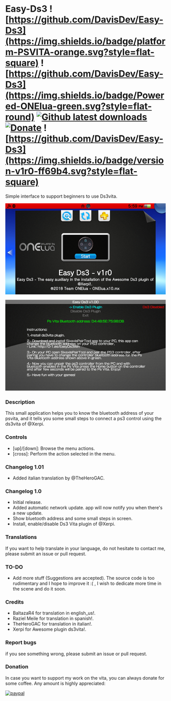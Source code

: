 # Easy-Ds3 ![https://github.com/DavisDev/Easy-Ds3](https://img.shields.io/badge/platform-PSVITA-orange.svg?style=flat-square) ![https://github.com/DavisDev/Easy-Ds3](https://img.shields.io/badge/Powered-ONElua-green.svg?style=flat-round) [![Github latest downloads](https://img.shields.io/github/downloads/DavisDev/Easy-Ds3/total.svg)](https://github.com/DavisDev/Easy-Ds3/releases/latest) [![Donate](https://img.shields.io/badge/Donate-PayPal-green.svg)](https://www.paypal.com/cgi-bin/webscr?cmd=_s-xclick&hosted_button_id=RTFWDDQ6WGHKA) ![https://github.com/DavisDev/Easy-Ds3](https://img.shields.io/badge/version-v1r0-ff69b4.svg?style=flat-square)

Simple interface to support beginners to use Ds3vita.

![header](preview_1.png)

![header](preview_2.png)

### Description ###
This small application helps you to know the bluetooth address of your psvita, and it tells you some small steps to connect a ps3 control using the ds3vita of @Xerpi.

### Controls ###
- [up]/[down]: Browse the menu actions.
- [cross]: Perform the action selected in the menu.

### Changelog 1.01 ###
- Added italian translation by @TheHeroGAC.

### Changelog 1.0 ###
- Initial release.
- Added automatic network update. app will now notify you when there's a new update.
- Show bluetooth address and some small steps in screen.
- Install, enable/disable Ds3 Vita plugin of @Xerpi.

### Translations ###
If you want to help translate in your language, do not hesitate to contact me, please submit an issue or pull request.

### TO-DO ###
- Add more stuff (Suggestions are accepted).
The source code is too rudimentary and I hope to improve it :( , I wish to dedicate more time in the scene and do it soon.

### Credits ###
- BaltazaR4 for translation in english_us!.
- Raziel Meile for translation in spanish!.
- TheHeroGAC for translation in italian!.
- Xerpi for Awesome plugin ds3vita!.

### Report bugs ###
if you see something wrong, please submit an issue or pull request.

### Donation ###
In case you want to support my work on the vita, you can always donate for some coffee. Any amount is highly appreciated:

[![paypal](https://www.paypalobjects.com/en_US/i/btn/btn_donateCC_LG.gif)](https://www.paypal.com/cgi-bin/webscr?cmd=_s-xclick&hosted_button_id=RTFWDDQ6WGHKA)
